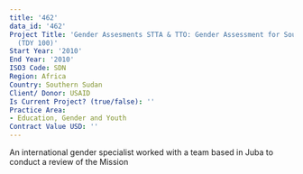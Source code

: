 ```yaml
---
title: '462'
data_id: '462'
Project Title: 'Gender Assesments STTA & TTO: Gender Assessment for Southern Sudan
  (TDY 100)'
Start Year: '2010'
End Year: '2010'
ISO3 Code: SDN
Region: Africa
Country: Southern Sudan
Client/ Donor: USAID
Is Current Project? (true/false): ''
Practice Area:
- Education, Gender and Youth
Contract Value USD: ''
---
```


An international gender specialist worked with a team based in Juba to conduct a review of the Mission